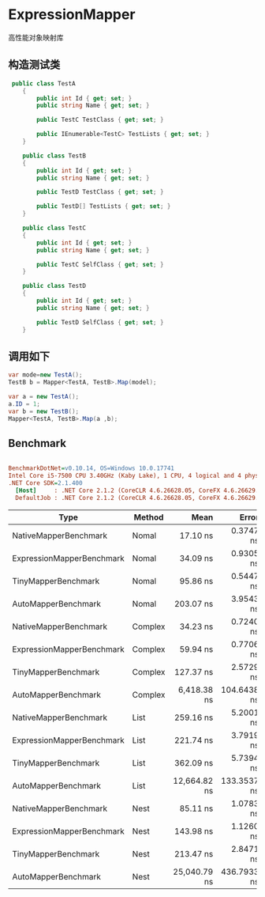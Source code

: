 # ExpressionMapper
高性能对象映射库
 
## 构造测试类

``` C#
 public class TestA
    {
        public int Id { get; set; }
        public string Name { get; set; }

        public TestC TestClass { get; set; }

        public IEnumerable<TestC> TestLists { get; set; }
    }

    public class TestB
    {
        public int Id { get; set; }
        public string Name { get; set; }

        public TestD TestClass { get; set; }

        public TestD[] TestLists { get; set; }
    }

    public class TestC
    {
        public int Id { get; set; }
        public string Name { get; set; }

        public TestC SelfClass { get; set; }
    }

    public class TestD
    {
        public int Id { get; set; }
        public string Name { get; set; }

        public TestD SelfClass { get; set; }
    }
```

## 调用如下

  ``` C#
  var mode=new TestA();
  TestB b = Mapper<TestA, TestB>.Map(model);
  
  var a = new TestA();
  a.ID = 1;
  var b = new TestB();
  Mapper<TestA, TestB>.Map(a ,b);
  ```

## Benchmark

``` ini

BenchmarkDotNet=v0.10.14, OS=Windows 10.0.17741
Intel Core i5-7500 CPU 3.40GHz (Kaby Lake), 1 CPU, 4 logical and 4 physical cores
.NET Core SDK=2.1.400
  [Host]     : .NET Core 2.1.2 (CoreCLR 4.6.26628.05, CoreFX 4.6.26629.01), 64bit RyuJIT
  DefaultJob : .NET Core 2.1.2 (CoreCLR 4.6.26628.05, CoreFX 4.6.26629.01), 64bit RyuJIT


```
|                      Type |  Method |         Mean |       Error |      StdDev |       Median | Rank |
|-------------------------- |-------- |-------------:|------------:|------------:|-------------:|-----:|
|     NativeMapperBenchmark |   Nomal |     17.10 ns |   0.3747 ns |   0.3505 ns |     16.98 ns |    1 |
| ExpressionMapperBenchmark |   Nomal |     34.09 ns |   0.9305 ns |   2.0228 ns |     33.30 ns |    2 |
|       TinyMapperBenchmark |   Nomal |     95.86 ns |   0.5447 ns |   0.4828 ns |     95.80 ns |    5 |
|       AutoMapperBenchmark |   Nomal |    203.07 ns |   3.9543 ns |   5.6712 ns |    200.94 ns |    8 |
|     NativeMapperBenchmark | Complex |     34.23 ns |   0.7240 ns |   1.4625 ns |     33.70 ns |    2 |
| ExpressionMapperBenchmark | Complex |     59.94 ns |   0.7706 ns |   0.7209 ns |     59.73 ns |    3 |
|       TinyMapperBenchmark | Complex |    127.37 ns |   2.5729 ns |   2.7529 ns |    126.56 ns |    6 |
|       AutoMapperBenchmark | Complex |  6,418.38 ns | 104.6438 ns |  97.8838 ns |  6,383.24 ns |   13 |
|     NativeMapperBenchmark |    List |    259.16 ns |   5.2001 ns |   6.7616 ns |    258.74 ns |   11 |
| ExpressionMapperBenchmark |    List |    221.74 ns |   3.7919 ns |   3.3614 ns |    220.77 ns |   10 |
|       TinyMapperBenchmark |    List |    362.09 ns |   5.7394 ns |   5.3686 ns |    361.99 ns |   12 |
|       AutoMapperBenchmark |    List | 12,664.82 ns | 133.3537 ns | 111.3564 ns | 12,698.64 ns |   14 |
|     NativeMapperBenchmark |    Nest |     85.11 ns |   1.0783 ns |   1.0087 ns |     84.87 ns |    4 |
| ExpressionMapperBenchmark |    Nest |    143.98 ns |   1.1260 ns |   0.9982 ns |    144.01 ns |    7 |
|       TinyMapperBenchmark |    Nest |    213.47 ns |   2.8471 ns |   2.6632 ns |    212.91 ns |    9 |
|       AutoMapperBenchmark |    Nest | 25,040.79 ns | 436.7933 ns | 408.5767 ns | 25,053.18 ns |   15 |

